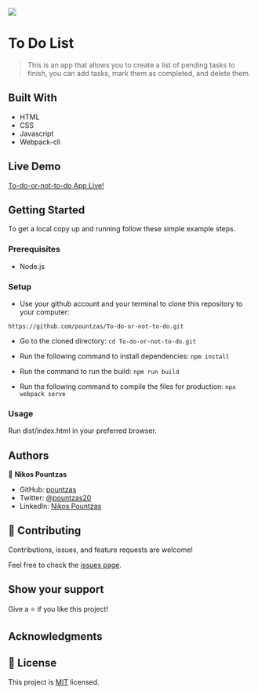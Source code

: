 ![](https://img.shields.io/badge/Microverse-blueviolet)

# To Do List

> This is an app that allows you to create a list of pending tasks to finish, you can add tasks, mark them as completed, and delete them.


## Built With

- HTML
- CSS
- Javascript
- Webpack-cli
## Live Demo

[To-do-or-not-to-do App Live!](https://pountzas.github.io/To-do-or-not-to-do/)

## Getting Started

To get a local copy up and running follow these simple example steps.

### Prerequisites
  
- Node.js

### Setup

- Use your github account and your terminal to clone this repository to your computer:

`https://github.com/pountzas/To-do-or-not-to-do.git`

- Go to the cloned directory:
`cd To-do-or-not-to-do.git`

- Run the following command to install dependencies:
`npm install`

- Run the command to run the build:
`npm run build`

- Run the following command to compile the files for production:
`npx webpack serve`

### Usage

Run dist/index.html in your preferred browser.

<!-- ### Run tests

- On the terminal `cd` to the folder you just cloned.
- On the terminal type `rspec`. -->

## Authors

👤 **Nikos Pountzas**

- GitHub: [pountzas](https://github.com/pountzas)
- Twitter: [@pountzas20](https://twitter.com/pountzas20)
- LinkedIn: [Nikos Pountzas](https://www.linkedin.com/in/nikos-pountzas/)

## 🤝 Contributing

Contributions, issues, and feature requests are welcome!

Feel free to check the [issues page](https://github.com/pountzas/To-do-or-not-to-do/issues).

## Show your support

Give a ⭐️ if you like this project!

## Acknowledgments


## 📝 License

This project is [MIT](./MIT.md) licensed.
